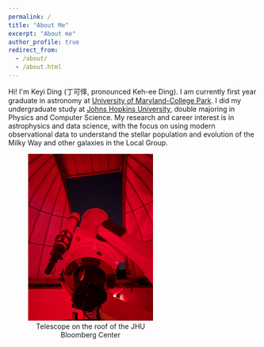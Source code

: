```yaml
---
permalink: /
title: "About Me"
excerpt: "About me"
author_profile: true
redirect_from: 
  - /about/
  - /about.html
---
```


Hi! I'm Keyi Ding (丁可怿, pronounced Keh-ee Ding). I am currently first year graduate in astronomy at [University of Maryland-College Park](https://umd.edu/). I did my undergraduate study at [Johns Hopkins University](https://www.jhu.edu/), double majoring in Physics and Computer Science. My research and career interest is in astrophysics and data science, with the focus on using modern observational data to understand the stellar population and evolution of the Milky Way and other galaxies in the Local Group.


<figure style="width:50%; text-align: center;">
<img src='/images/IMG_5933.JPG'>
<figcaption>Telescope on the roof of the JHU Bloomberg Center</figcaption>
</figure>
